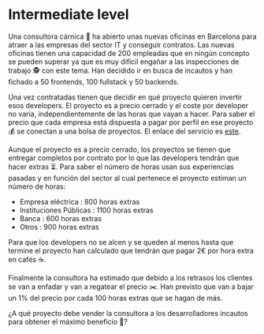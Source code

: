 # Intermediate level

Una consultora cárnica 🍖 ha abierto unas nuevas oficinas en Barcelona para atraer a las empresas del sector IT y conseguir contratos. Las nuevas oficinas tienen una capacidad de 200 empleadas que en ningún concepto se pueden superar ya que es muy difícil engañar a las inspecciones de trabajo 🕵 con este tema.
Han decidido ir en busca de incautos y han fichado a 50 frontends, 100 fullstack y 50 backends.

Una vez contratadas tienen que decidir en qué proyecto quieren invertir esos developers. El proyecto es a precio cerrado y el coste por developer no varía, independientemente de las horas que vayan a hacer. Para saber el precio que cada empresa está dispuesta a pagar por perfil en ese proyecto 💰 se conectan a una bolsa de proyectos. El enlace del servicio es [este](https://raw.githubusercontent.com/Trepix/Kata-Carnica/master/statements/data/projects.json).

Aunque el proyecto es a precio cerrado, los proyectos se tienen que entregar completos por contrato por lo que las developers tendrán que hacer extras ⏳. Para saber el número de horas usan sus experiencias pasadas y en función del sector al cual pertenece el proyecto estiman un número de horas:

* Empresa eléctrica : 800 horas extras
* Instituciones Públicas : 1100 horas extras
* Banca : 600 horas extras
* Otros : 900 horas extras

Para que los developers no se alcen y se queden al menos hasta que termine el proyecto han calculado que tendrán que pagar 2€ por hora extra en cafés ☕️.

Finalmente la consultora ha estimado que debido a los retrasos los clientes se van a enfadar y van a regatear el precio ✂️. Han previsto que van a bajar un 1% del precio por cada 100 horas extras que se hagan de más.

¿A qué proyecto debe vender la consultora a los desarrolladores incautos para obtener el máximo beneficio 🤑?